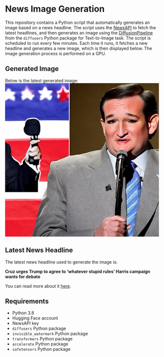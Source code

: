# News Image Generation
This repository contains a Python script that automatically generates an image based on a news headline. The script uses the [NewsAPI](https://newsapi.org/) to fetch the latest headlines, and then generates an image using the [DiffusionPipeline](https://github.com/huggingface/diffusers) from the `diffusers` Python package for Text-to-Image task.
The script is scheduled to run every few minutes. Each time it runs, it fetches a new headline and generates a new image, which is then displayed below. The image generation process is performed on a GPU.

## Generated Image
Below is the latest generated image:
![Generated Image](image.png)

## Latest News Headline
The latest news headline used to generate the image is:

**Cruz urges Trump to agree to ‘whatever stupid rules’ Harris campaign wants for debate**

You can read more about it [here](https://news.google.com/rss/articles/CBMinAFBVV95cUxQYW53cENrRUZzMWlheDFXbEtGUWZRUDE4T1RPSjRoUVFGZEcwa3c5Yjc3ZlhFLTdVdE14OThLQTk5ZW1wcVQ2N0Jzc2lDeXNUc2gwdWR0dk15aXZUaERvRzJPdk82VldXdllkRmcyX1JQd0FXTmhQLUtGcy1LTGg2WklFdzdRbG1DajlUekIxY3ItWE1QbXlRbHUwenM?oc=5).

## Requirements
- Python 3.8
- Hugging Face account
- NewsAPI key
- `diffusers` Python package
- `invisible_watermark` Python package
- `transformers` Python package
- `accelerate` Python package
- `safetensors` Python package
